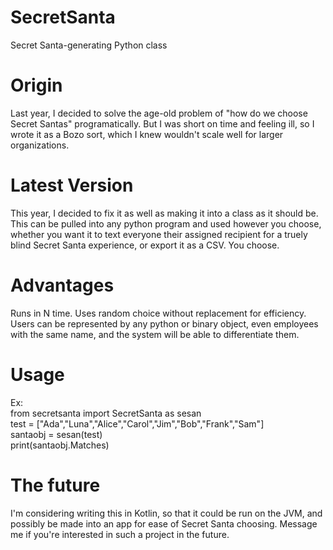 # SecretSanta
Secret Santa-generating Python class

# Origin
Last year, I decided to solve the age-old problem of "how do we choose Secret Santas" programatically. But I was short on time and feeling ill, so I wrote it as a Bozo sort, which I knew wouldn't scale well for larger organizations.

# Latest Version
This year, I decided to fix it as well as making it into a class as it should be. This can be pulled into any python program and used however you choose, whether you want it to text everyone their assigned recipient for a truely blind Secret Santa experience, or export it as a CSV. You choose.

# Advantages
Runs in N time. Uses random choice without replacement for efficiency. Users can be represented by any python or binary object, even employees with the same name, and the system will be able to differentiate them.

# Usage
Ex:  
    from secretsanta import SecretSanta as sesan  
    test = ["Ada","Luna","Alice","Carol","Jim","Bob","Frank","Sam"]  
    santaobj = sesan(test)  
    print(santaobj.Matches) 

# The future
I'm considering writing this in Kotlin, so that it could be run on the JVM, and possibly be made into an app for ease of Secret Santa choosing. Message me if you're interested in such a project in the future.

